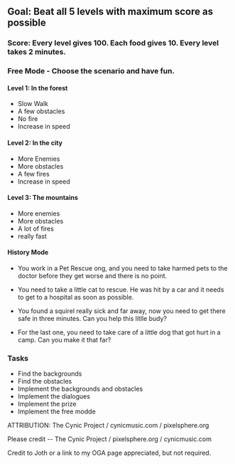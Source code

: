 ## Goal: Beat all 5 levels with maximum score as possible

### Score: Every level gives 100. Each food gives 10. Every level takes 2 minutes.

### Free Mode - Choose the scenario and have fun.

#### Level 1: In the forest
  - Slow Walk
  - A few obstacles
  - No fire
  - Increase in speed

#### Level 2: In the city
  - More Enemies
  - More obstacles 
  - A few fires
  - Increase in speed

#### Level 3: The mountains
  - More enemies
  - More obstacles
  - A lot of fires
  - really fast

#### History Mode
  - You work in a Pet Rescue ong, and you need to take harmed pets to the doctor before they get worse and there is no point.

  - You need to take a little cat to rescue. He was hit by a car and it needs to get to a hospital as soon as possible.

  - You found a squirel really sick and far away, now you need to get there safe in three minutes. Can you help this litlle budy?

  - For the last one,  you need to take care of a little dog that got hurt in a camp. Can you make it that far?


  ### Tasks

   -  Find the backgrounds
   - Find the obstacles
   - Implement the backgrounds and obstacles
   - Implement the dialogues
   - Implement the prize
   - Implement the free modde
   


ATTRIBUTION: The Cynic Project / cynicmusic.com / pixelsphere.org

Please credit -- The Cynic Project / pixelsphere.org / cynicmusic.com

Credit to Joth or a link to my OGA page appreciated, but not required.



